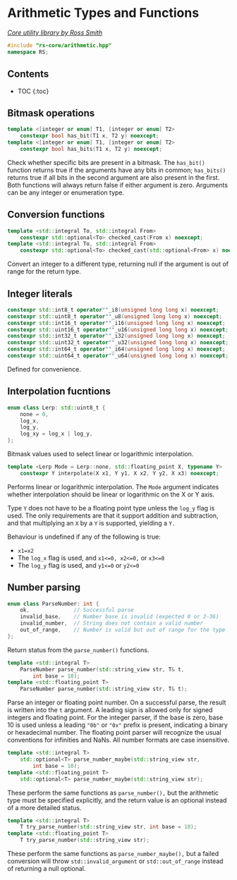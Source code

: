 # Arithmetic Types and Functions

_[Core utility library by Ross Smith](index.html)_

```c++
#include "rs-core/arithmetic.hpp"
namespace RS;
```

## Contents

* TOC
{:toc}

## Bitmask operations

```c++
template <[integer or enum] T1, [integer or enum] T2>
    constexpr bool has_bit(T1 x, T2 y) noexcept;
template <[integer or enum] T1, [integer or enum] T2>
    constexpr bool has_bits(T1 x, T2 y) noexcept;
```

Check whether specific bits are present in a bitmask. The `has_bit()` function
returns true if the arguments have any bits in common; `has_bits()` returns
true if all bits in the second argument are also present in the first. Both
functions will always return false if either argument is zero. Arguments can
be any integer or enumeration type.

## Conversion functions

```c++
template <std::integral To, std::integral From>
    constexpr std::optional<To> checked_cast(From x) noexcept;
template <std::integral To, std::integral From>
    constexpr std::optional<To> checked_cast(std::optional<From> x) noexcept;
```

Convert an integer to a different type, returning null if the argument is out
of range for the return type.

## Integer literals

```c++
constexpr std::int8_t operator""_i8(unsigned long long x) noexcept;
constexpr std::uint8_t operator""_u8(unsigned long long x) noexcept;
constexpr std::int16_t operator""_i16(unsigned long long x) noexcept;
constexpr std::uint16_t operator""_u16(unsigned long long x) noexcept;
constexpr std::int32_t operator""_i32(unsigned long long x) noexcept;
constexpr std::uint32_t operator""_u32(unsigned long long x) noexcept;
constexpr std::int64_t operator""_i64(unsigned long long x) noexcept;
constexpr std::uint64_t operator""_u64(unsigned long long x) noexcept;
```

Defined for convenience.

## Interpolation fucntions

```c++
enum class Lerp: std::uint8_t {
    none = 0,
    log_x,
    log_y,
    log_xy = log_x | log_y,
};
```

Bitmask values used to select linear or logarithmic interpolation.

```c++
template <Lerp Mode = Lerp::none, std::floating_point X, typename Y>
    constexpr Y interpolate(X x1, Y y1, X x2, Y y2, X x3) noexcept;
```

Performs linear or logarithmic interpolation. The `Mode` argument indicates
whether interpolation should be linear or logarithmic on the X or Y axis.

Type `Y` does not have to be a floating point type unless the `log_y` flag is
used. The only requirements are that it support addition and subtraction, and
that multiplying an `X` by a `Y` is supported, yielding a `Y.`

Behaviour is undefined if any of the following is true:

* `x1=x2`
* The `log_x` flag is used, and `x1<=0, x2<=0,` or `x3<=0`
* The `log_y` flag is used, and `y1<=0` or `y2<=0`

## Number parsing

```c++
enum class ParseNumber: int {
    ok,              // Successful parse
    invalid_base,    // Number base is invalid (expected 0 or 2-36)
    invalid_number,  // String does not contain a valid number
    out_of_range,    // Number is valid but out of range for the type
};
```

Return status from the `parse_number()` functions.

```c++
template <std::integral T>
    ParseNumber parse_number(std::string_view str, T& t,
        int base = 10);
template <std::floating_point T>
    ParseNumber parse_number(std::string_view str, T& t);
```

Parse an integer or floating point number. On a successful parse, the result
is written into the `t` argument. A leading sign is allowed only for signed
integers and floating point. For the integer parser, if the base is zero,
base 10 is used unless a leading `"0b"` or `"0x"` prefix is present,
indicating a binary or hexadecimal number. The floating point parser will
recognize the usual conventions for infinities and NaNs. All number formats
are case insensitive.

```c++
template <std::integral T>
    std::optional<T> parse_number_maybe(std::string_view str,
        int base = 10);
template <std::floating_point T>
    std::optional<T> parse_number_maybe(std::string_view str);
```

These perform the same functions as `parse_number(),` but the arithmetic type
must be specified explicitly, and the return value is an optional instead of
a more detailed status.

```c++
template <std::integral T>
    T try_parse_number(std::string_view str, int base = 10);
template <std::floating_point T>
    T try_parse_number(std::string_view str);
```

These perform the same functions as `parse_number_maybe(),` but a failed
conversion will throw `std::invalid_argument` or `std::out_of_range` instead
of returning a null optional.
